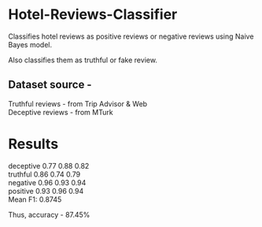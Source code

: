 # Hotel-Reviews-Classifier


Classifies hotel reviews as positive reviews or negative reviews using Naive Bayes model.

Also classifies them as truthful or fake review. 

## Dataset source -
Truthful reviews - from Trip Advisor & Web  
Deceptive reviews - from MTurk   

# Results  

deceptive 0.77 0.88 0.82  
truthful 0.86 0.74 0.79  
negative 0.96 0.93 0.94  
positive 0.93 0.96 0.94  
Mean F1: 0.8745  

Thus, accuracy - 87.45% 

